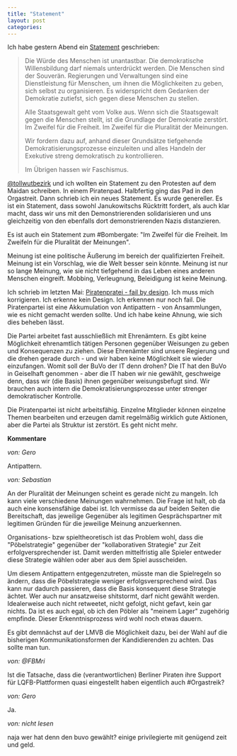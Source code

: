 ```yaml
---
title: "Statement"
layout: post
categories: 
---
```

Ich habe gestern Abend ein <a href="https://lqfb.piratenpartei.de/lf/initiative/show/6580.html">Statement</a> geschrieben:

<blockquote>Die Würde des Menschen ist unantastbar. Die demokratische Willensbildung darf niemals unterdrückt werden. Die Menschen sind der Souverän. Regierungen und Verwaltungen sind eine Dienstleistung für Menschen, um ihnen die Möglichkeiten zu geben, sich selbst zu organisieren. Es widerspricht dem Gedanken der Demokratie zutiefst, sich gegen diese Menschen zu stellen.

Alle Staatsgewalt geht vom Volke aus. Wenn sich die Staatsgewalt gegen die Menschen stellt, ist die Grundlage der Demokratie zerstört.
Im Zweifel für die Freiheit. Im Zweifel für die Pluralität der Meinungen.

Wir fordern dazu auf, anhand dieser Grundsätze tiefgehende Demokratisierungsprozesse einzuleiten und alles Handeln der Exekutive streng demokratisch zu kontrollieren.

Im Übrigen hassen wir Faschismus.</blockquote>

<a href="https://twitter.com/tollwutbezirk/">@tollwutbezirk</a> und ich wollten ein Statement zu den Protesten auf dem Maidan schreiben. In einem Piratenpad. Halbfertig ging das Pad in den Orgastreit.
Dann schrieb ich ein neues Statement. Es wurde genereller. Es ist ein Statement, dass sowohl Janukowitschs Rücktritt fordert, als auch klar macht, dass wir uns mit den Demonstrierenden solidarisieren und uns gleichzeitig von den ebenfalls dort demonstrierenden Nazis distanzieren.

Es ist auch ein Statement zum #Bombergate: "Im Zweifel für die Freiheit. Im Zweifeln für die Pluralität der Meinungen".

Meinung ist eine politische Äußerung im bereich der qualifizierten Freiheit. Meinung ist ein Vorschlag, wie die Welt besser sein könnte. Meinung ist nur so lange Meinung, wie sie nicht tiefgehend in das Leben eines anderen Menschen eingreift. Mobbing, Verleugnung, Beleidigung ist keine Meinung.

Ich schrieb im letzten Mai: <a href="http://zweifeln.org/2013/piratenpartei-fail-by-design/">Piratenpratei - fail by design</a>. Ich muss mich korrigieren. Ich erkenne kein Design. Ich erkennen nur noch fail. Die Piratenpartei ist eine Akkumulation von Antipattern - von Ansammlungen, wie es nicht gemacht werden sollte. Und ich habe keine Ahnung, wie sich dies beheben lässt.

Die Partei arbeitet fast ausschließlich mit Ehrenämtern. Es gibt keine Möglichkeit ehrenamtlich tätigen Personen gegenüber Weisungen zu geben und Konsequenzen zu ziehen. Diese Ehrenämter sind unsere Regierung und die drehen gerade durch - und wir haben keine Möglichkeit sie wieder einzufangen. Womit soll der BuVo der IT denn drohen? Die IT hat den BuVo in Geiselhaft genommen - aber die IT haben wir nie gewählt, geschweige denn, dass wir (die Basis) ihnen gegenüber weisungsbefugt sind. Wir brauchen auch intern die Demokratisierungsprozesse unter strenger demokratischer Kontrolle.

Die Piratenpartei ist nicht arbeitsfähig. Einzelne Mitglieder können einzelne Themen bearbeiten und erzeugen damit regelmäßig wirklich gute Aktionen, aber die Partei als Struktur ist zerstört. Es geht nicht mehr.
		

__Kommentare__
			
_von: Gero_
			
Antipattern.

			
_von: Sebastian_
			
An der Pluralität der Meinungen scheint es gerade nicht zu mangeln. Ich kann viele verschiedene Meinungen wahrnehmen. Die Frage ist halt, ob da auch eine konsensfähige dabei ist. Ich vermisse da auf beiden Seiten die Bereitschaft, das jeweilige Gegenüber als legitimen Gesprächspartner mit legitimen Gründen für die jeweilige Meinung anzuerkennen.

Organisations- bzw spieltheoretisch ist das Problem wohl, dass die "Pöbelstrategie" gegenüber der "kollaborativen Strategie" zur Zeit erfolgversprechender ist. Damit werden mittelfristig alle Spieler entweder diese Strategie wählen oder aber aus dem Spiel ausscheiden. 

Um diesem Antipattern entgegenzutreten, müsste man die Spielregeln so ändern, dass die Pöbelstrategie weniger erfolgsversprechend wird. Das kann nur dadurch passieren, dass die Basis konsequent diese Strategie ächtet. Wer auch nur ansatzweise shitstormt, darf nicht gewählt werden. Idealerweise auch nicht retweetet, nicht gefolgt, nicht gefavt, kein gar nichts. Da ist es auch egal, ob ich den Pöbler als "meinem Lager" zugehörig empfinde. Dieser Erkenntnisprozess wird wohl noch etwas dauern.

Es gibt demnächst auf der LMVB die Möglichkeit dazu, bei der Wahl auf die bisherigen Kommunikationsformen der Kandidierenden zu achten. Das sollte man tun.

			
_von: @FBMri_
			
Ist die Tatsache, dass die (verantwortlichen) Berliner Piraten ihre Support für LQFB-Plattformen quasi eingestellt haben eigentlich auch #Orgastreik?

			
_von: Gero_
			
Ja.

			
_von: nicht lesen_
			
naja wer hat denn den buvo gewählt? einige privilegierte mit genügend zeit und geld.

